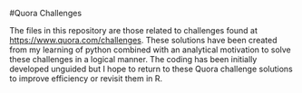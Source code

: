 #Quora Challenges

The files in this repository are those related to challenges found at https://www.quora.com/challenges.
These solutions have been created from my learning of python combined with an analytical motivation to solve these challenges in a logical manner. The coding has been initially developed unguided but I hope to return to these Quora challenge solutions to improve efficiency or revisit them in R.
